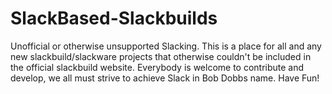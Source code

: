 # SlackBased-Slackbuilds
Unofficial or otherwise unsupported Slacking.
This is a place for all and any new slackbuild/slackware projects that otherwise couldn't be included in the official slackbuild website. Everybody is welcome to contribute and develop, we all must strive to achieve Slack in Bob Dobbs name. Have Fun!  

